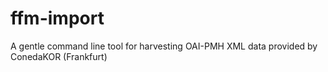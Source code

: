 # ffm-import
A gentle command line tool for harvesting OAI-PMH XML data provided by ConedaKOR (Frankfurt)
